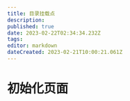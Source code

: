 ```yaml
---
title: 目录挂载点
description: 
published: true
date: 2023-02-22T02:34:34.232Z
tags: 
editor: markdown
dateCreated: 2023-02-21T10:00:21.061Z
---
```


# 初始化页面